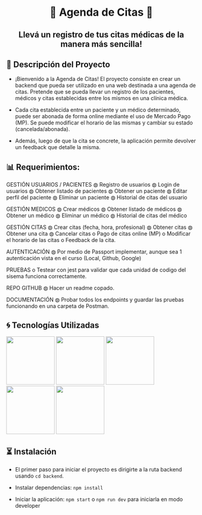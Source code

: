 <h1 align="center">📝 Agenda de Citas 📝</h1>

<h2 align="center"> Llevá un registro de tus citas médicas de la manera más sencilla! </h1>

## 🔔 Descripción del Proyecto

- ¡Bienvenido a la Agenda de Citas! El proyecto consiste en crear un backend que pueda ser utilizado en una web destinada a una agenda de citas. Pretende que se pueda llevar un registro de los pacientes, médicos y citas establecidas entre los mismos en una clínica médica.

- Cada cita establecida entre un paciente y un médico determinado, puede ser abonada de forma online mediante el uso de Mercado Pago (MP). Se puede modificar el horario de las mismas y cambiar su estado (cancelada/abonada).

- Además, luego de que la cita se concrete, la aplicación permite devolver un feedback que detalle la misma.

## 📊 Requerimientos:

GESTIÓN USUARIOS / PACIENTES
◍ Registro de usuarios
◍ Login de usuarios
◍ Obtener listado de pacientes
◍ Obtener un paciente
◍ Editar perfil del paciente
◍ Eliminar un paciente
◍ Historial de citas del usuario

GESTIÓN MEDICOS
◍ Crear médicos
◍ Obtener listado de médicos
◍ Obtener un médico
◍ Eliminar un médico
◍ Historial de citas del médico

GESTIÓN CITAS
◍ Crear citas (fecha, hora, profesional)
◍ Obtener citas
◍ Obtener una cita
◍ Cancelar citas
o Pago de citas online (MP)
o Modificar el horario de las citas
o Feedback de la cita.

AUTENTICACIÓN
◍ Por medio de Passport implementar, aunque sea 1 autenticación vista en el curso (Local, Github, Google)

PRUEBAS
o Testear con jest para validar que cada unidad de codigo del sisema funciona correctamente.

REPO GITHUB
◍ Hacer un readme copado.

DOCUMENTACIÓN
◍ Probar todos los endpoints y guardar las pruebas funcionando en una carpeta de Postman.

## 🌀 Tecnologías Utilizadas

<img src="https://cdn.jsdelivr.net/gh/devicons/devicon@latest/icons/nodejs/nodejs-original-wordmark.svg" width="128" height="128" />

<img src="https://cdn.jsdelivr.net/gh/devicons/devicon@latest/icons/mongodb/mongodb-original-wordmark.svg" width="128" height="128" />
          
<img src="https://cdn.jsdelivr.net/gh/devicons/devicon@latest/icons/mongoose/mongoose-original-wordmark.svg" width="128" height="128" />

<img src="https://cdn.jsdelivr.net/gh/devicons/devicon@latest/icons/postman/postman-original.svg" width="128" height="128" />
          
<img src="https://cdn.jsdelivr.net/gh/devicons/devicon@latest/icons/express/express-original.svg" width="128" height="128" />
            
          
## ⏳ Instalación

- El primer paso para iniciar el proyecto es dirigirte a la ruta backend usando `cd backend`.

- Instalar dependencias: `npm install`

- Iniciar la aplicación: `npm start` o `npm run dev` para iniciarla en modo developer
